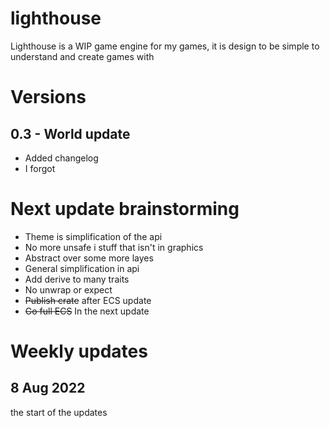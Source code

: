 # lighthouse
Lighthouse is a WIP game engine for my games, it is design to be simple to understand and create games with

# Versions
## 0.3 - World update
* Added changelog
* I forgot

# Next update brainstorming
* Theme is simplification of the api
* No more unsafe i stuff that isn't in graphics
* Abstract over some more layes
* General simplification in api
* Add derive to many traits
* No unwrap or expect
* <s>Publish crate</s> after ECS update
* <s>Go full ECS</s> In the next update

# Weekly updates
## 8 Aug 2022
the start of the updates
